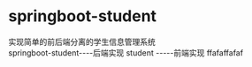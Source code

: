 # springboot-student
实现简单的前后端分离的学生信息管理系统     
springboot-student----后端实现
student -----前端实现
ffafaffafaf
